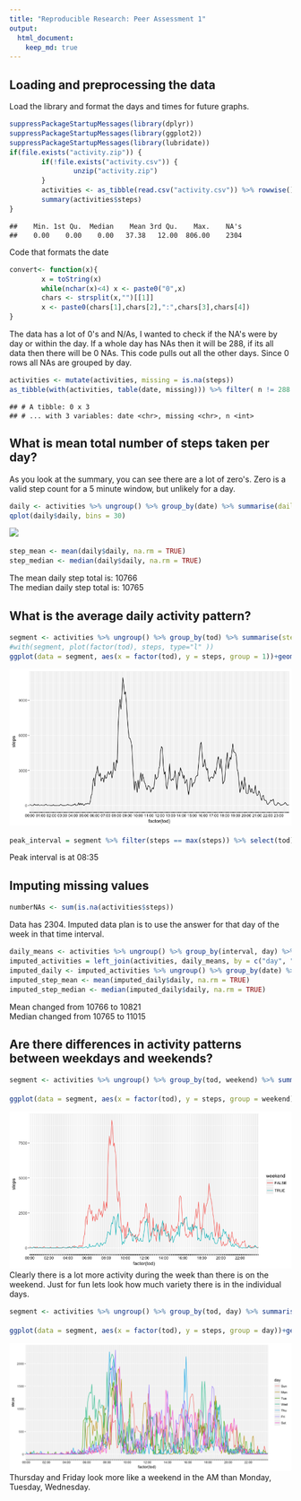 ```yaml
---
title: "Reproducible Research: Peer Assessment 1"
output: 
  html_document:
    keep_md: true
---
```



## Loading and preprocessing the data

Load the library and format the days and times for future graphs.

```r
suppressPackageStartupMessages(library(dplyr))
suppressPackageStartupMessages(library(ggplot2))
suppressPackageStartupMessages(library(lubridate))
if(file.exists("activity.zip")) {
        if(!file.exists("activity.csv")) {
                unzip("activity.zip")
        }
        activities <- as_tibble(read.csv("activity.csv")) %>% rowwise() %>% mutate (tod = convert(interval)) %>% mutate( day = lubridate::wday(date, label = TRUE)) %>% mutate(weekend = (day == "Sat" || day == "Sun") )
        summary(activities$steps)
}
```

```
##    Min. 1st Qu.  Median    Mean 3rd Qu.    Max.    NA's 
##    0.00    0.00    0.00   37.38   12.00  806.00    2304
```
Code that formats the date

```r
convert<- function(x){
        x = toString(x)
        while(nchar(x)<4) x <- paste0("0",x)
        chars <- strsplit(x,"")[[1]]
        x <- paste0(chars[1],chars[2],":",chars[3],chars[4])
}
```
The data has a lot of 0's and N/As, I wanted to check if the NA's were by day or within the day.  If a whole day has NAs then it will be 288, if its all data then there will be 0 NAs.  This code pulls out all the other days.  Since 0 rows all NAs are grouped by day.

```r
activities <- mutate(activities, missing = is.na(steps))
as_tibble(with(activities, table(date, missing))) %>% filter( n != 288 & n != 0)
```

```
## # A tibble: 0 x 3
## # ... with 3 variables: date <chr>, missing <chr>, n <int>
```
## What is mean total number of steps taken per day?
As you look at the summary, you can see there are a lot of zero's.
Zero is a valid step count for a 5 minute window, but unlikely for a day.

```r
daily <- activities %>% ungroup() %>% group_by(date) %>% summarise(daily = sum(steps, na.rm = TRUE)) %>% filter(daily!= 0)
qplot(daily$daily, bins = 30)
```

![](PA1_template_files/figure-html/unnamed-chunk-2-1.png)<!-- -->

```r
step_mean <- mean(daily$daily, na.rm = TRUE)
step_median <- median(daily$daily, na.rm = TRUE)
```
The mean daily step total is: 10766  
The median daily step total is: 10765  

## What is the average daily activity pattern?


```r
segment <- activities %>% ungroup() %>% group_by(tod) %>% summarise(steps = sum(steps, na.rm = TRUE))
#with(segment, plot(factor(tod), steps, type="l" ))
ggplot(data = segment, aes(x = factor(tod), y = steps, group = 1))+geom_line() +theme(axis.text.x=element_text(color=rep(c("black", rep("transparent", each =11)), 24)))
```

![](PA1_template_files/figure-html/pattern-1.png)<!-- -->

```r
peak_interval = segment %>% filter(steps == max(steps)) %>% select(tod)
```
Peak interval is at 08:35

## Imputing missing values

```r
numberNAs <- sum(is.na(activities$steps))
```
Data has 2304.
Imputed data plan is to use the answer for that day of the week in that time interval.

```r
daily_means <- activities %>% ungroup() %>% group_by(interval, day) %>% summarize(mean_steps = mean(steps, na.rm = TRUE))
imputed_activities = left_join(activities, daily_means, by = c("day", "interval")) %>% mutate( steps = ifelse(is.na(steps), mean_steps, steps))
imputed_daily <- imputed_activities %>% ungroup() %>% group_by(date) %>% summarise(daily = sum(steps, na.rm = TRUE)) %>% filter(daily!= 0)
imputed_step_mean <- mean(imputed_daily$daily, na.rm = TRUE)
imputed_step_median <- median(imputed_daily$daily, na.rm = TRUE)
```
Mean changed from 10766 to 10821  
Median changed from 10765 to 11015  

## Are there differences in activity patterns between weekdays and weekends?

```r
segment <- activities %>% ungroup() %>% group_by(tod, weekend) %>% summarise(steps = sum(steps, na.rm = TRUE))

ggplot(data = segment, aes(x = factor(tod), y = steps, group = weekend))+geom_line( aes(color = weekend)) +theme(axis.text.x=element_text(color=rep(c("black", rep("transparent", each =23)), 12)))
```

![](PA1_template_files/figure-html/dailyplots-1.png)<!-- -->
Clearly there is a lot more activity during the week than there is on the weekend.
Just for fun lets look how much variety there is in the individual days.

```r
segment <- activities %>% ungroup() %>% group_by(tod, day) %>% summarise(steps = sum(steps, na.rm = TRUE))

ggplot(data = segment, aes(x = factor(tod), y = steps, group = day))+geom_line(aes(color = day)) +theme(axis.text.x=element_text(color=rep(c("black", rep("transparent", each =23)), 12)))
```

![](PA1_template_files/figure-html/days-1.png)<!-- -->
Thursday and Friday look more like a weekend in the AM than  Monday, Tuesday, Wednesday.  
